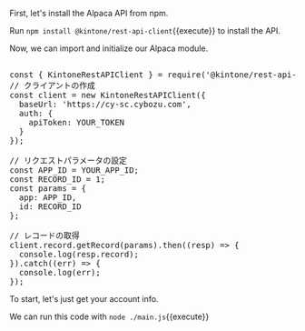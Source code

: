 First, let's install the Alpaca API from npm.

Run `npm install @kintone/rest-api-client`{{execute}} to install the API.

Now, we can import and initialize our Alpaca module.

<pre class="file" data-filename="main.js" data-target="append">

const { KintoneRestAPIClient } = require('@kintone/rest-api-client');
// クライアントの作成
const client = new KintoneRestAPIClient({
  baseUrl: 'https://cy-sc.cybozu.com',
  auth: {
    apiToken: YOUR_TOKEN
  }
});

// リクエストパラメータの設定
const APP_ID = YOUR_APP_ID;
const RECORD_ID = 1;
const params = {
  app: APP_ID,
  id: RECORD_ID
};

// レコードの取得
client.record.getRecord(params).then((resp) => {
  console.log(resp.record);
}).catch((err) => {
  console.log(err);
});
</pre>

To start, let's just get your account info.


We can run this code with `node ./main.js`{{execute}}